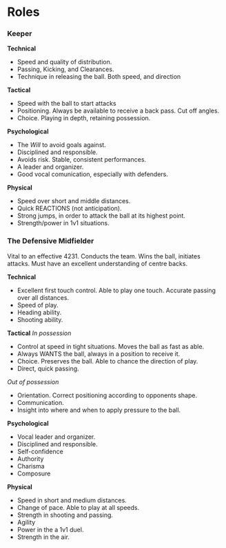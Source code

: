 Roles
===

### Keeper

**Technical**
- Speed and quality of distribution.
- Passing, Kicking, and Clearances.
- Technique in releasing the ball. Both speed, and direction

**Tactical**
- Speed with the ball to start attacks
- Positioning. Always be available to receive a back pass. Cut off angles.
- Choice. Playing in depth, retaining possession.

**Psychological**
- The *Will* to avoid goals against.
- Disciplined and responsible.
- Avoids risk. Stable, consistent performances.
- A leader and organizer.
- Good vocal comunication, especially with defenders.

**Physical**
- Speed over short and middle distances.
- Quick REACTIONS (not anticipation).
- Strong jumps, in order to attack the ball at its highest point.
- Strength/power in 1v1 situations.

### The Defensive Midfielder

Vital to an effective 4231. Conducts the team. Wins the ball, initiates attacks. Must have an excellent understanding of centre backs.

**Technical**
- Excellent first touch control. Able to play one touch. Accurate passing over all distances.
- Speed of play.
- Heading ability.
- Shooting ability.

**Tactical**
*In possession*
- Control at speed in tight situations. Moves the ball as fast as able.
- Always WANTS the ball, always in a position to receive it.
- Choice. Preserves the ball. Able to chance the direction of play.
- Direct, quick passing.

*Out of possession*
- Orientation. Correct positioning according to opponents shape.
- Communication.
- Insight into where and when to apply pressure to the ball.

**Psychological**
- Vocal leader and organizer.
- Disciplined and responsible.
- Self-confidence
- Authority
- Charisma
- Composure

**Physical**
- Speed in short and medium distances.
- Change of pace. Able to play at all speeds.
- Strength in shooting and passing.
- Agility
- Power in the a 1v1 duel.
- Strength in the air.




